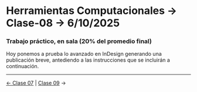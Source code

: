 # Herramientas Computacionales → Clase-08 → 6/10/2025

### Trabajo práctico, en sala (20% del promedio final)

Hoy ponemos a prueba lo avanzado en InDesign generando una publicación breve, antediendo a las instrucciones que se incluirán a continuación.

- - - - - 

[← Clase 07](https://github.com/profesorfaco/herramientas/tree/main/clase-07) | [Clase 09](https://github.com/profesorfaco/herramientas/tree/main/clase-09) →
